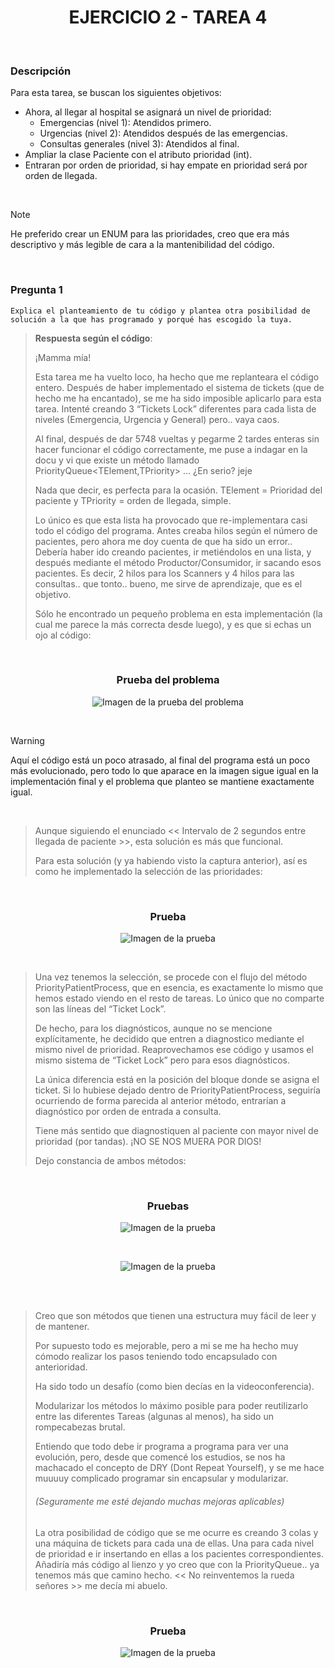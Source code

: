 <div align="center">

# EJERCICIO 2 - TAREA 4

</div>

<br>

### Descripción

Para esta tarea, se buscan los siguientes objetivos:

- Ahora, al llegar al hospital se asignará un nivel de prioridad:
  - Emergencias (nivel 1): Atendidos primero.
  - Urgencias (nivel 2): Atendidos después de las emergencias.
  - Consultas generales (nivel 3): Atendidos al final.
- Ampliar la clase Paciente con el atributo prioridad (int).
- Entraran por orden de prioridad, si hay empate en prioridad será por orden de llegada.

<br>

> [!NOTE]
> He preferido crear un ENUM para las prioridades, creo que era más descriptivo y más legible de cara a la mantenibilidad del código.

<br>

### Pregunta 1

`Explica el planteamiento de tu código y plantea otra posibilidad de solución a la que has programado y porqué has escogido la tuya.`

> **Respuesta según el código**:
> 
> ¡Mamma mía!
> 
> Esta tarea me ha vuelto loco, ha hecho que me replanteara el código entero. Después de haber implementado el sistema de tickets (que de hecho me ha encantado), se me ha sido imposible aplicarlo para esta tarea. Intenté creando 3 “Tickets Lock” diferentes para cada lista de niveles (Emergencia, Urgencia y
> General) pero.. vaya caos.
> 
> Al final, después de dar 5748 vueltas y pegarme 2 tardes enteras sin hacer funcionar el código correctamente, me puse a indagar en la docu y vi que existe un método llamado PriorityQueue<TElement,TPriority>   …  ¿En serio? jeje
> 
> Nada que decir, es perfecta para la ocasión. TElement = Prioridad del paciente y TPriority = orden de llegada, simple.
> 
> Lo único es que esta lista ha provocado que re-implementara casi todo el código del programa. Antes creaba hilos según el número de pacientes, pero ahora me doy cuenta de que ha sido un error.. Debería haber ido creando pacientes, ir metiéndolos en una lista, y después mediante el método
> Productor/Consumidor, ir sacando esos pacientes. Es decir, 2 hilos para los Scanners y 4 hilos para las consultas.. que tonto.. bueno, me sirve de aprendizaje, que es el objetivo.
>
> Sólo he encontrado un pequeño problema en esta implementación (la cual me parece la más correcta desde luego), y es que si echas un ojo al código:

<br>

<div align="center">

### Prueba del problema
![Imagen de la prueba del problema](../../Resources/prueba-ejercicio2-tarea4.png)

</div>

<br>

> [!WARNING]
> Aquí el código está un poco atrasado, al final del programa está un poco más evolucionado, pero todo lo que aparace en la imagen sigue igual en la implementación final y el problema que planteo se mantiene exactamente igual.

<br>

> Aunque siguiendo el enunciado << Intervalo de 2 segundos entre llegada de paciente >>, esta solución es más que funcional.
> 
> Para esta solución (y ya habiendo visto la captura anterior), así es como he implementado la selección de las prioridades:

<br>

<div align="center">

### Prueba
![Imagen de la prueba](../../Resources/prueba-ejercicio2-tarea4-2.png)

</div>

<br>

> Una vez tenemos la selección, se procede con el flujo del método PriorityPatientProcess, que en esencia, es exactamente lo mismo que hemos estado viendo en el resto de tareas. Lo único que no comparte son las líneas del “Ticket Lock”.
> 
> De hecho, para los diagnósticos, aunque no se mencione explícitamente, he decidido que entren a diagnostico mediante el mismo nivel de prioridad. Reaprovechamos ese código y usamos el mismo sistema de “Ticket Lock” pero para esos diagnósticos.
> 
> La única diferencia está en la posición del bloque donde se asigna el ticket. Si lo hubiese dejado dentro de PriorityPatientProcess, seguiría ocurriendo de forma parecida al anterior método, entrarían a diagnóstico por orden de entrada a consulta.
> 
> Tiene más sentido que diagnostiquen al paciente con mayor nivel de prioridad (por tandas). ¡NO SE NOS MUERA POR DIOS!
>
> Dejo constancia de ambos métodos:

<br>

<div align="center">

### Pruebas
![Imagen de la prueba](../../Resources/prueba-ejercicio2-tarea4-2.png)

<br>

![Imagen de la prueba](../../Resources/prueba-ejercicio2-tarea4-2.png)

</div>

<br>
<br>

> Creo que son métodos que tienen una estructura muy fácil de leer y de mantener.
> 
> Por supuesto todo es mejorable, pero a mi se me ha hecho muy cómodo realizar los pasos teniendo todo encapsulado con anterioridad.
>
> Ha sido todo un desafío (como bien decías en la videoconferencia).
> 
> Modularizar los métodos lo máximo posible para poder reutilizarlo entre las diferentes Tareas (algunas al menos), ha sido un rompecabezas brutal.
> 
> Entiendo que todo debe ir programa a programa para ver una evolución, pero, desde que comencé los estudios, se nos ha machacado el concepto de DRY (Dont Repeat Yourself), y se me hace muuuuy complicado programar sin encapsular y modularizar.
> 
> > <div align="center"> 
>
> ###### (Seguramente me esté dejando muchas mejoras aplicables)
>
> </div>
>
> La otra posibilidad de código que se me ocurre es creando 3 colas y una máquina de tickets para cada una de ellas. Una para cada nivel de prioridad e ir insertando en ellas a los pacientes correspondientes. Añadiría más código al lienzo y yo creo que con la PriorityQueue.. ya tenemos más que camino hecho.
> << No reinventemos la rueda señores >>  me decía mi abuelo.

<br>

<div align="center">

### Prueba
![Imagen de la prueba](../../Resources/prueba-ejercicio2-tarea4-3.png)

</div>
